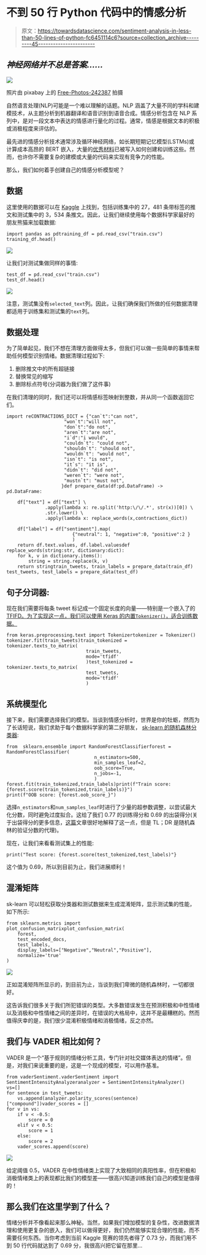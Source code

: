 # 不到 50 行 Python 代码中的情感分析

> 原文：<https://towardsdatascience.com/sentiment-analysis-in-less-than-50-lines-of-python-fc6451114c6?source=collection_archive---------45----------------------->

## *神经网络并不总是答案……*

![](img/2f251567ba1b6220a9294a8f6a6877f0.png)

照片由 pixabay 上的 [Free-Photos-242387](https://pixabay.com/users/Free-Photos-242387/) 拍摄

自然语言处理(NLP)可能是一个难以理解的话题。NLP 涵盖了大量不同的学科和建模技术，从主题分析到机器翻译和语音识别到语音合成。情感分析包含在 NLP 系列中，是对一段文本中表达的情感进行量化的过程。通常，情感是根据文本的积极或消极程度来评估的。

最先进的情感分析技术通常涉及循环神经网络，如长期短期记忆模型(LSTMs)或计算成本高昂的 BERT 嵌入，大量的[优秀材料](/sentiment-analysis-using-lstm-step-by-step-50d074f09948)已被写入如何创建和训练这些。然而，也许你不需要复杂的建模或大量的代码来实现有竞争力的性能。

那么，我们如何着手创建自己的情感分析模型呢？

## 数据

这里使用的数据可以在 [Kaggle](https://www.kaggle.com/c/tweet-sentiment-extraction/overview) 上找到，包括训练集中的 27，481 条带标签的推文和测试集中的 3，534 条推文。因此，让我们继续使用每个数据科学家最好的朋友熊猫来加载数据:

```
import pandas as pdtraining_df = pd.read_csv("train.csv")
training_df.head()
```

![](img/253ee2e007edf9c90a78e2ef88da766b.png)

让我们对测试集做同样的事情:

```
test_df = pd.read_csv("train.csv")
test_df.head()
```

![](img/09e6e0f8ee30ad61a0a974816f9ed854.png)

注意，测试集没有`selected_text`列。因此，让我们确保我们所做的任何数据清理都适用于训练集和测试集的`text`列。

## 数据处理

为了简单起见，我们不想在清理方面做得太多，但我们可以做一些简单的事情来帮助任何模型识别情绪。数据清理过程如下:

1.  删除推文中的所有超链接
2.  替换常见的缩写
3.  删除标点符号(分词器为我们做了这件事)

在我们清理的同时，我们还可以将情感标签映射到整数，并从同一个函数返回它们。

```
import reCONTRACTIONS_DICT = {"can`t":"can not",
                     "won`t":"will not",
                     "don`t":"do not",
                     "aren`t":"are not",
                     "i`d":"i would",
                     "couldn`t": "could not",
                     "shouldn`t": "should not",
                     "wouldn`t": "would not",
                     "isn`t": "is not",
                     "it`s": "it is",
                     "didn`t": "did not",
                     "weren`t": "were not",
                     "mustn`t": "must not",
                    }def prepare_data(df:pd.DataFrame) -> pd.DataFrame:

    df["text"] = df["text"] \
              .apply(lambda x: re.split('http:\/\/.*', str(x))[0]) \
              .str.lower() \
              .apply(lambda x: replace_words(x,contractions_dict))

    df["label"] = df["sentiment"].map(
                        {"neutral": 1, "negative":0, "positive":2 }
                        )
    return df.text.values, df.label.valuesdef replace_words(string:str, dictionary:dict):
    for k, v in dictionary.items():
        string = string.replace(k, v)
    return stringtrain_tweets, train_labels = prepare_data(train_df)
test_tweets, test_labels = prepare_data(test_df)
```

## 句子分词器:

现在我们需要将每条 tweet 标记成一个固定长度的向量——特别是一个嵌入了的 [TFIFD。为了实现这一点，我们可以使用 Keras 的内置`Tokenizer()`，适合训练数据。](/tf-idf-for-document-ranking-from-scratch-in-python-on-real-world-dataset-796d339a4089)

```
from keras.preprocessing.text import Tokenizertokenizer = Tokenizer()
tokenizer.fit(train_tweets)train_tokenized = tokenizer.texts_to_matrix(
                             train_tweets,
                             mode='tfidf'
                             )test_tokenized = tokenizer.texts_to_matrix(
                             test_tweets,
                             mode='tfidf'
                             )
```

## 系统模型化

接下来，我们需要选择我们的模型。当谈到情感分析时，世界是你的牡蛎，然而为了长话短说，我们求助于每个数据科学家的第二好朋友， [sk-learn 的随机森林分类器](https://scikit-learn.org/stable/modules/generated/sklearn.ensemble.RandomForestClassifier.html#sklearn.ensemble.RandomForestClassifier.fit):

```
from  sklearn.ensemble import RandomForestClassifierforest = RandomForestClassifier(
                                n_estimators=500, 
                                min_samples_leaf=2,
                                oob_score=True,
                                n_jobs=-1,
                                )
forest.fit(train_tokenized,train_labels)print(f"Train score: {forest.score(train_tokenized,train_labels)}")
print(f"OOB score: {forest.oob_score_}")
```

选择`n_estimators`和`num_samples_leaf`时进行了少量的超参数调整，以尝试最大化分数，同时避免过度拟合。这给了我们 0.77 的训练得分和 0.69 的出袋得分(关于出袋得分的更多信息，[这篇](/what-is-out-of-bag-oob-score-in-random-forest-a7fa23d710)文章很好地解释了这一点，但是 TL；DR 是随机森林的验证分数的代理)。

现在，让我们来看看测试集上的性能:

```
print("Test score: {forest.score(test_tokenized,test_labels)"}
```

这个值为 0.69，所以到目前为止，我们进展顺利！

## 混淆矩阵

sk-learn 可以轻松获取分类器和测试数据来生成混淆矩阵，显示测试集的性能，如下所示:

```
from sklearn.metrics import plot_confusion_matrixplot_confusion_matrix(
    forest,
    test_encoded_docs,
    test_labels,
    display_labels=["Negative","Neutral","Positive"],
    normalize='true'
)
```

![](img/057289b1a1101dd465414fd41c41781c.png)

正如混淆矩阵所显示的，到目前为止，当谈到我们卑微的随机森林时，一切都很好。

这告诉我们很多关于我们所犯错误的类型。大多数错误发生在预测积极和中性情绪以及消极和中性情绪之间的差异时，在错误的大格局中，这并不是最糟糕的。然而值得庆幸的是，我们很少混淆积极情绪和消极情绪，反之亦然。

## 我们与 VADER 相比如何？

VADER 是一个“基于规则的情绪分析工具，专门针对社交媒体表达的情绪”。但是，对我们来说重要的是，这是一个现成的模型，可以用作基准。

```
from vaderSentiment.vaderSentiment import SentimentIntensityAnalyzeranalyzer = SentimentIntensityAnalyzer()
vs=[]
for sentence in test_tweets:
    vs.append(analyzer.polarity_scores(sentence)["compound"])vader_scores = []
for v in vs:
    if v < -0.5:
        score = 0
    elif v < 0.5:
        score = 1
    else:
        score = 2
    vader_scores.append(score)
```

![](img/46255ef84c49f84bf5204eadd288c3f7.png)

给定阈值 0.5，VADER 在中性情绪类上实现了大致相同的真阳性率，但在积极和消极情绪类上的表现都比我们的模型差——很高兴知道训练我们自己的模型是值得的！

## 那么我们在这里学到了什么？

情绪分析并不像看起来那么神秘。当然，如果我们增加模型的复杂性，改进数据清理和使用更复杂的嵌入，我们可以做得更好，我们仍然能够实现合理的性能，而不需要任何东西。当你考虑到当前 Kaggle 竞赛的领先者得了 0.73 分，而我们用不到 50 行代码就达到了 0.69 分，我很高兴把它留在那里…